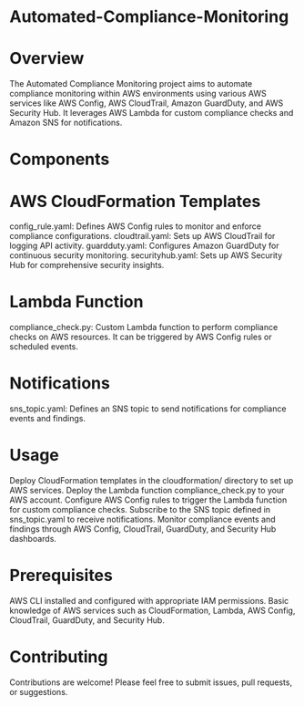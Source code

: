 # Automated-Compliance-Monitoring

# Overview
The Automated Compliance Monitoring project aims to automate compliance monitoring within AWS environments using various AWS services like AWS Config, AWS CloudTrail, Amazon GuardDuty, and AWS Security Hub. It leverages AWS Lambda for custom compliance checks and Amazon SNS for notifications.

# Components

# AWS CloudFormation Templates
config_rule.yaml: Defines AWS Config rules to monitor and enforce compliance configurations.
cloudtrail.yaml: Sets up AWS CloudTrail for logging API activity.
guardduty.yaml: Configures Amazon GuardDuty for continuous security monitoring.
securityhub.yaml: Sets up AWS Security Hub for comprehensive security insights.

# Lambda Function
compliance_check.py: Custom Lambda function to perform compliance checks on AWS resources. It can be triggered by AWS Config rules or scheduled events.

# Notifications
sns_topic.yaml: Defines an SNS topic to send notifications for compliance events and findings.

# Usage
Deploy CloudFormation templates in the cloudformation/ directory to set up AWS services.
Deploy the Lambda function compliance_check.py to your AWS account.
Configure AWS Config rules to trigger the Lambda function for custom compliance checks.
Subscribe to the SNS topic defined in sns_topic.yaml to receive notifications.
Monitor compliance events and findings through AWS Config, CloudTrail, GuardDuty, and Security Hub dashboards.

# Prerequisites
AWS CLI installed and configured with appropriate IAM permissions.
Basic knowledge of AWS services such as CloudFormation, Lambda, AWS Config, CloudTrail, GuardDuty, and Security Hub.

# Contributing
Contributions are welcome! Please feel free to submit issues, pull requests, or suggestions.

